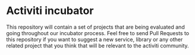 # Activiti incubator

This repository will contain a set of projects that are being evaluated and going throughout our incubator process. 
Feel free to send Pull Requests to this repository if you want to suggest a new service, library or any other related project that you think that will be relevant to the
activiti community. 
